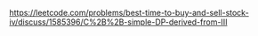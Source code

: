 https://leetcode.com/problems/best-time-to-buy-and-sell-stock-iv/discuss/1585396/C%2B%2B-simple-DP-derived-from-III
​
​